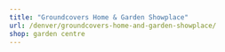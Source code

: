 ```yaml
---
title: "Groundcovers Home & Garden Showplace"
url: /denver/groundcovers-home-and-garden-showplace/
shop: garden centre
---
```

